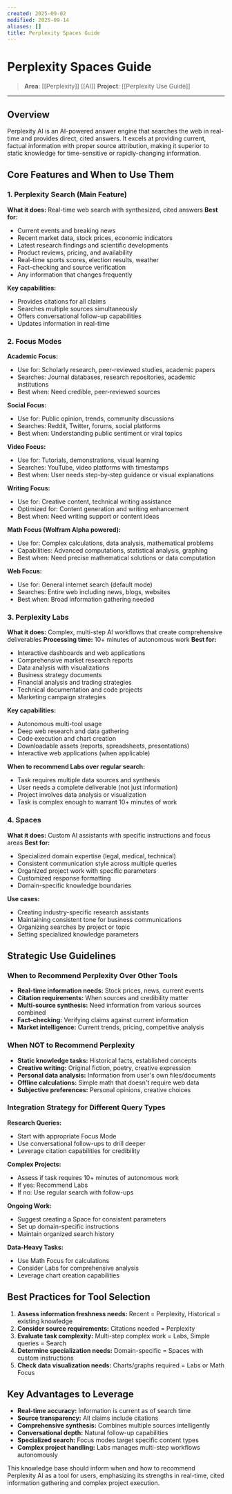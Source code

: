 ```yaml
---
created: 2025-09-02
modified: 2025-09-14
aliases: []
title: Perplexity Spaces Guide
---
```

# Perplexity Spaces Guide

>  **Area**: [[Perplexity]] [[AI]]
>  **Project**: [[Perplexity Use Guide]]
---
## Overview
Perplexity AI is an AI-powered answer engine that searches the web in real-time and provides direct, cited answers. It excels at providing current, factual information with proper source attribution, making it superior to static knowledge for time-sensitive or rapidly-changing information.

## Core Features and When to Use Them
### 1. Perplexity Search (Main Feature)
**What it does:** Real-time web search with synthesized, cited answers
**Best for:**
- Current events and breaking news
- Recent market data, stock prices, economic indicators
- Latest research findings and scientific developments
- Product reviews, pricing, and availability
- Real-time sports scores, election results, weather
- Fact-checking and source verification
- Any information that changes frequently

**Key capabilities:**
- Provides citations for all claims
- Searches multiple sources simultaneously
- Offers conversational follow-up capabilities
- Updates information in real-time

### 2. Focus Modes
**Academic Focus:**
- Use for: Scholarly research, peer-reviewed studies, academic papers
- Searches: Journal databases, research repositories, academic institutions
- Best when: Need credible, peer-reviewed sources

**Social Focus:**
- Use for: Public opinion, trends, community discussions
- Searches: Reddit, Twitter, forums, social platforms
- Best when: Understanding public sentiment or viral topics

**Video Focus:**
- Use for: Tutorials, demonstrations, visual learning
- Searches: YouTube, video platforms with timestamps
- Best when: User needs step-by-step guidance or visual explanations

**Writing Focus:**
- Use for: Creative content, technical writing assistance
- Optimized for: Content generation and writing enhancement
- Best when: Need writing support or content ideas

**Math Focus (Wolfram Alpha powered):**
- Use for: Complex calculations, data analysis, mathematical problems
- Capabilities: Advanced computations, statistical analysis, graphing
- Best when: Need precise mathematical solutions or data computation

**Web Focus:**
- Use for: General internet search (default mode)
- Searches: Entire web including news, blogs, websites
- Best when: Broad information gathering needed

### 3. Perplexity Labs
**What it does:** Complex, multi-step AI workflows that create comprehensive deliverables
**Processing time:** 10+ minutes of autonomous work
**Best for:**
- Interactive dashboards and web applications
- Comprehensive market research reports
- Data analysis with visualizations
- Business strategy documents
- Financial analysis and trading strategies
- Technical documentation and code projects
- Marketing campaign strategies

**Key capabilities:**
- Autonomous multi-tool usage
- Deep web research and data gathering
- Code execution and chart creation
- Downloadable assets (reports, spreadsheets, presentations)
- Interactive web applications (when applicable)

**When to recommend Labs over regular search:**
- Task requires multiple data sources and synthesis
- User needs a complete deliverable (not just information)
- Project involves data analysis or visualization
- Task is complex enough to warrant 10+ minutes of work

### 4. Spaces
**What it does:** Custom AI assistants with specific instructions and focus areas
**Best for:**
- Specialized domain expertise (legal, medical, technical)
- Consistent communication style across multiple queries
- Organized project work with specific parameters
- Customized response formatting
- Domain-specific knowledge boundaries

**Use cases:**
- Creating industry-specific research assistants
- Maintaining consistent tone for business communications
- Organizing searches by project or topic
- Setting specialized knowledge parameters

## Strategic Use Guidelines
### When to Recommend Perplexity Over Other Tools
- **Real-time information needs:** Stock prices, news, current events
- **Citation requirements:** When sources and credibility matter
- **Multi-source synthesis:** Need information from various sources combined
- **Fact-checking:** Verifying claims against current information
- **Market intelligence:** Current trends, pricing, competitive analysis

### When NOT to Recommend Perplexity
- **Static knowledge tasks:** Historical facts, established concepts
- **Creative writing:** Original fiction, poetry, creative expression
- **Personal data analysis:** Information from user's own files/documents
- **Offline calculations:** Simple math that doesn't require web data
- **Subjective preferences:** Personal opinions, creative choices

### Integration Strategy for Different Query Types
**Research Queries:**
- Start with appropriate Focus Mode
- Use conversational follow-ups to drill deeper
- Leverage citation capabilities for credibility

**Complex Projects:**
- Assess if task requires 10+ minutes of autonomous work
- If yes: Recommend Labs
- If no: Use regular search with follow-ups

**Ongoing Work:**
- Suggest creating a Space for consistent parameters
- Set up domain-specific instructions
- Maintain organized search history

**Data-Heavy Tasks:**
- Use Math Focus for calculations
- Consider Labs for comprehensive analysis
- Leverage chart creation capabilities

## Best Practices for Tool Selection
1. **Assess information freshness needs:** Recent = Perplexity, Historical = existing knowledge
2. **Consider source requirements:** Citations needed = Perplexity
3. **Evaluate task complexity:** Multi-step complex work = Labs, Simple queries = Search
4. **Determine specialization needs:** Domain-specific = Spaces with custom instructions
5. **Check data visualization needs:** Charts/graphs required = Labs or Math Focus

## Key Advantages to Leverage
- **Real-time accuracy:** Information is current as of search time
- **Source transparency:** All claims include citations
- **Comprehensive synthesis:** Combines multiple sources intelligently
- **Conversational depth:** Natural follow-up capabilities
- **Specialized search:** Focus modes target specific content types
- **Complex project handling:** Labs manages multi-step workflows autonomously

This knowledge base should inform when and how to recommend Perplexity AI as a tool for users, emphasizing its strengths in real-time, cited information gathering and complex project execution.
